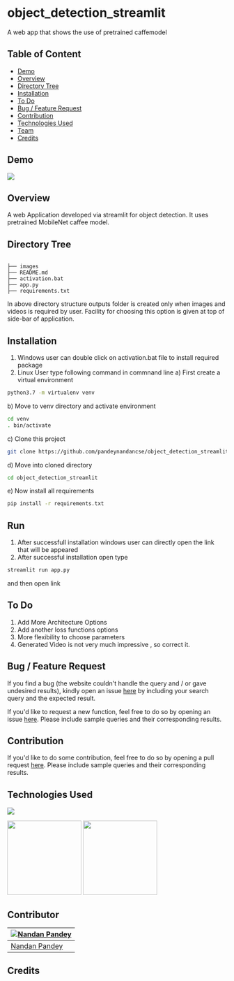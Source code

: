 # object_detection_streamlit
A web app that shows the use of pretrained  caffemodel 


## Table of Content
  * [Demo](#demo)
  * [Overview](#overview)
  * [Directory Tree](#directory-tree)
  * [Installation](#installation)
  * [To Do](#to-do)
  * [Bug / Feature Request](#bug---feature-request)
  * [Contribution](#contribution)
  * [Technologies Used](#technologies-used)
  * [Team](#team)
  * [Credits](#credits)


## Demo

![](https://i.imgur.com/jodJyw2.png)



## Overview
A web Application developed via streamlit for object detection. It uses pretrained MobileNet caffee model.

## Directory Tree 
```

├── images
├── README.md
├── activation.bat
├── app.py
├── requirements.txt

```
In above directory structure outputs folder is created only when images and videos is required by user. Facility for choosing this option is given at top of side-bar of application.

## Installation
1. Windows user can double click on activation.bat file to install required package
2. Linux User type following command in commnand line
a) First create a virtual environment 
```bash
python3.7 -m virtualenv venv
```
b) Move to venv directory and activate environment
```bash
cd venv
. bin/activate
```
c) Clone this project 
```bash
git clone https://github.com/pandeynandancse/object_detection_streamlit.git
```

d) Move into cloned directory
```bash
cd object_detection_streamlit
```
e) Now install all requirements
```bash
pip install -r requirements.txt
```
## Run
1. After successfull installation windows user can directly open the link that will be appeared
2. After successful installation open type
```bash
streamlit run app.py
 ```
and then open link 

## To Do
1. Add More Architecture Options
2. Add another loss functions options
3. More flexibility to choose parameters
4. Generated Video is not very much impressive , so correct it.



## Bug / Feature Request
If you find a bug (the website couldn't handle the query and / or gave undesired results), kindly open an issue [here](https://github.com/pandeynandancse/object_detection_streamlit/issues/new) by including your search query and the expected result.

If you'd like to request a new function, feel free to do so by opening an issue [here](https://github.com/pandeynandancse/object_detection_streamlit/issues/new). Please include sample queries and their corresponding results.


## Contribution
If you'd like to do some contribution, feel free to do so by opening a pull request [here](https://github.com/pandeynandancse/object_detection_streamlit/pulls). Please include sample queries and their corresponding results.




## Technologies Used

![](https://forthebadge.com/images/badges/made-with-python.svg)

[<img target="_blank" src="https://i.imgur.com/jAyHARm.png" width=170>](https://www.streamlit.io/)
[<img target="_blank" src="https://i.imgur.com/OhpT4U4.jpg" width=170>](https://opencv.org/) 



## Contributor
[![Nandan Pandey](https://qph.fs.quoracdn.net/main-thumb-189737418-200-jmwzsixdznlgemnejuecomukeluqkgzd.jpeg)](https://pandeynandancse.github.io) |
-|
[Nandan Pandey](https://pandeynandancse.github.io) |)



## Credits



 
